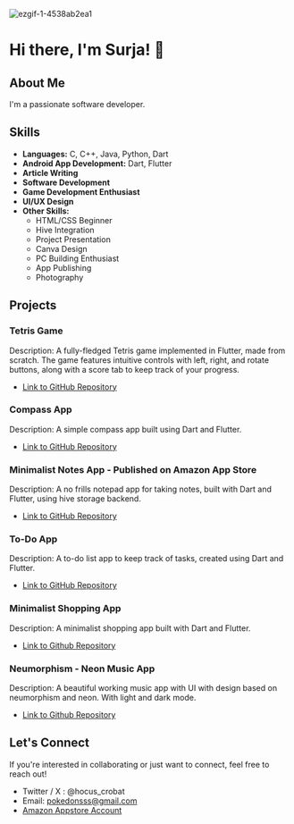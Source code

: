 ![ezgif-1-4538ab2ea1](https://github.com/Surja15/Surja15/assets/146713425/b77da1b4-284e-49f4-a114-6685b847a136)



# Hi there, I'm Surja! 👋

## About Me

I'm a passionate software developer.

## Skills

- **Languages:** C, C++, Java, Python, Dart
- **Android App Development:** Dart, Flutter
- **Article Writing**
- **Software Development**
- **Game Development Enthusiast**
- **UI/UX Design**
- **Other Skills:**
  - HTML/CSS Beginner
  - Hive Integration
  - Project Presentation
  - Canva Design
  - PC Building Enthusiast
  - App Publishing
  - Photography


## Projects

### Tetris Game

Description: A fully-fledged Tetris game implemented in Flutter, made from scratch. The game features intuitive controls with left, right, and rotate buttons, along with a score tab to keep track of your progress.

- [Link to GitHub Repository](https://github.com/Surja15/tetris)

### Compass App

Description: A simple compass app built using Dart and Flutter.

- [Link to GitHub Repository](https://github.com/Surja15/compass_app)

### Minimalist Notes App - Published on Amazon App Store

Description: A no frills notepad app for taking notes, built with Dart and Flutter, using hive storage backend.

- [Link to GitHub Repository](https://github.com/Surja15/Flutter-Hive-Notes-App-Minimalist-)

### To-Do App

Description: A to-do list app to keep track of tasks, created using Dart and Flutter.

- [Link to GitHub Repository](https://github.com/Surja15/Task-Manager)

### Minimalist Shopping App

Description: A minimalist shopping app built with Dart and Flutter.

- [Link to Github Repository](https://github.com/Surja15/Minimalist-Shopping-App)

### Neumorphism - Neon Music App

Description: A beautiful working music app with UI with design based on neumorphism and neon. With light and dark mode.

- [Link to Github Repository](https://github.com/Surja15/music_app)

## Let's Connect

If you're interested in collaborating or just want to connect, feel free to reach out!

- Twitter / X : @hocus_crobat
- Email: pokedonsss@gmail.com
- [Amazon Appstore Account](https://www.amazon.in/s?i=mobile-apps&rh=p_4%3ASurja+Sekhar+Sengupta&search-type=ss)

<!---
Surja15/Surja15 is a ✨ special ✨ repository because its `README.md` (this file) appears on your GitHub profile.
You can click the Preview link to take a look at your changes.
--->
